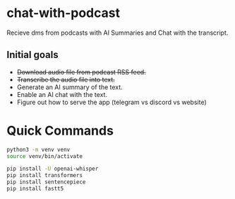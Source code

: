 # chat-with-podcast
Recieve dms from podcasts with AI Summaries and Chat with the transcript.

## Initial goals
* ~~Download audio file from podcast RSS feed.~~
* ~~Transcribe the audio file into text.~~
* Generate an AI summary of the text.
* Enable an AI chat with the text.
* Figure out how to serve the app (telegram vs discord vs website)


# Quick Commands

```zsh
python3 -m venv venv
source venv/bin/activate
```

```zsh
pip install -U openai-whisper
pip install transformers
pip install sentencepiece
pip install fastt5

```
